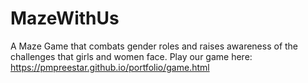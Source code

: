# MazeWithUs
A Maze Game that combats gender roles and raises awareness of the challenges that girls and women face.
Play our game here: https://pmpreestar.github.io/portfolio/game.html
